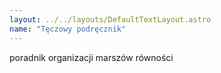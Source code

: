 ```yaml
---
layout: ../../layouts/DefaultTextLayout.astro
name: "Tęczowy podręcznik"
---
```


poradnik organizacji marszów równości
